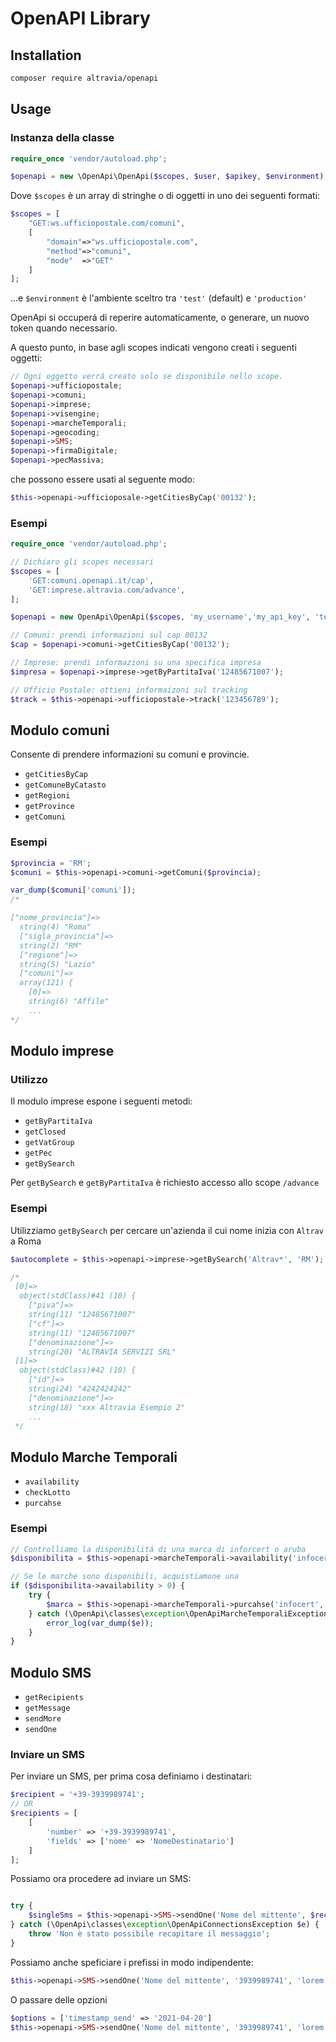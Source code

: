 # OpenAPI Library

## Installation

```sh
composer require altravia/openapi
```

## Usage

### Instanza della classe

```php
require_once 'vendor/autoload.php';

$openapi = new \OpenApi\OpenApi($scopes, $user, $apikey, $environment);
```

Dove `$scopes` è un array di stringhe o di oggetti in uno dei seguenti formati:

```php
$scopes = [
    "GET:ws.ufficiopostale.com/comuni",
    [
        "domain"=>"ws.ufficiopostale.com", 
        "method"=>"comuni",
        "mode"  =>"GET"
    ]
];
```

...e `$environment` è l'ambiente sceltro tra `'test'` (default) e `'production'`

OpenApi si occuperá di reperire automaticamente, o generare, un nuovo token quando necessario.

A questo punto, in base agli scopes indicati vengono creati i seguenti oggetti:


```php
// Ogni oggetto verrá creato solo se disponibile nello scope.
$openapi->ufficiopostale;
$openapi->comuni;
$openapi->imprese;
$openapi->visengine;
$openapi->marcheTemporali;
$openapi->geocoding;
$openapi->SMS;
$openapi->firmaDigitale;
$openapi->pecMassiva;
```
che possono essere usati al seguente modo:

```php
$this->openapi->ufficioposale->getCitiesByCap('00132');
```
### Esempi 

```php
require_once 'vendor/autoload.php';

// Dichiaro gli scopes necessari
$scopes = [
    'GET:comuni.openapi.it/cap',
    'GET:imprese.altravia.com/advance',
];

$openapi = new OpenApi\OpenApi($scopes, 'my_username','my_api_key', 'test');

// Comuni: prendi informazioni sul cap 00132
$cap = $openapi->comuni->getCitiesByCap('00132');

// Imprese: prendi informazioni su una specifica impresa
$impresa = $openapi->imprese->getByPartitaIva('12485671007');

// Ufficio Postale: ottieni informaizoni sul tracking
$track = $this->openapi->ufficiopostale->track('123456789'); 
```

<!-- ## Modulo ufficio postale
### Creare raccomandata -->

## Modulo comuni
Consente di prendere informazioni su comuni e provincie.

* `getCitiesByCap`
* `getComuneByCatasto`
* `getRegioni`
* `getProvince`
* `getComuni`

### Esempi

```php
$provincia = 'RM';
$comuni = $this->openapi->comuni->getComuni($provincia);

var_dump($comuni['comuni']); 
/*

["nome_provincia"]=>
  string(4) "Roma"
  ["sigla_provincia"]=>
  string(2) "RM"
  ["regione"]=>
  string(5) "Lazio"
  ["comuni"]=>
  array(121) {
    [0]=>
    string(6) "Affile"
    ...
*/


```

<!-- ## Modulo visure
### Utilizzo
Il modulo espone i seguenti metodi: 
* `sendRequest`
* `getRequestByIdVisura`
* `getRequestByData`
* `getDocument`
* `setRicerca`

### `sendRequest($VisRequest)` -->


## Modulo imprese
### Utilizzo
Il modulo imprese espone i seguenti metodi:
* `getByPartitaIva`
* `getClosed`
* `getVatGroup`
* `getPec`
* `getBySearch`

Per `getBySearch` e `getByPartitaIva` è richiesto accesso allo scope `/advance`

### Esempi
Utilizziamo `getBySearch` per cercare un'azienda il cui nome inizia con  `Altrav` a Roma

```php
$autocomplete = $this->openapi->imprese->getBySearch('Altrav*', 'RM');

/*
 [0]=>
  object(stdClass)#41 (10) {
    ["piva"]=>
    string(11) "12485671007"
    ["cf"]=>
    string(11) "12485671007"
    ["denominazione"]=>
    string(20) "ALTRAVIA SERVIZI SRL"
 [1]=>
  object(stdClass)#42 (10) {
    ["id"]=>
    string(24) "4242424242"
    ["denominazione"]=>
    string(18) "xxx Altravia Esempio 2"
    ...
 */
```

## Modulo Marche Temporali
* `availability`
* `checkLotto`
* `purcahse`

### Esempi

```php
// Controlliamo la disponibilitá di una marca di inforcert o aruba
$disponibilita = $this->openapi->marcheTemporali->availability('infocert', 1);

// Se le marche sono disponibili, acquistiamone una
if ($disponibilita->availability > 0) {
    try {
        $marca = $this->openapi->marcheTemporali->purcahse('infocert', 1);
    } catch (\OpenApi\classes\exception\OpenApiMarcheTemporaliException $e) {
        error_log(var_dump($e));
    }
}
```

## Modulo SMS
* `getRecipients`
* `getMessage`
* `sendMore`
* `sendOne`

### Inviare un SMS
Per inviare un SMS, per prima cosa definiamo i destinatari:

```php
$recipient = '+39-3939989741';
// OR
$recipients = [
    [
        'number' => '+39-3939989741', 
        'fields' => ['nome' => 'NomeDestinatario']
    ]
];
```

Possiamo ora procedere ad inviare un SMS:
```php

try {
    $singleSms = $this->openapi->SMS->sendOne('Nome del mittente', $recipient, 'lorem ipsum', null, 1, null);
} catch (\OpenApi\classes\exception\OpenApiConnectionsException $e) {
    throw 'Non è stato possibile recapitare il messaggio';
}
```

Possiamo anche speficiare i prefissi in modo indipendente:
```php
$this->openapi->SMS->sendOne('Nome del mittente', '3939989741', 'lorem ipsum', '+42', 1, null);
```

O passare delle opzioni
```php
$options = ['timestamp_send' => '2021-04-20']
$this->openapi->SMS->sendOne('Nome del mittente', '3939989741', 'lorem ipsum', '+42', 1, $options);
```
